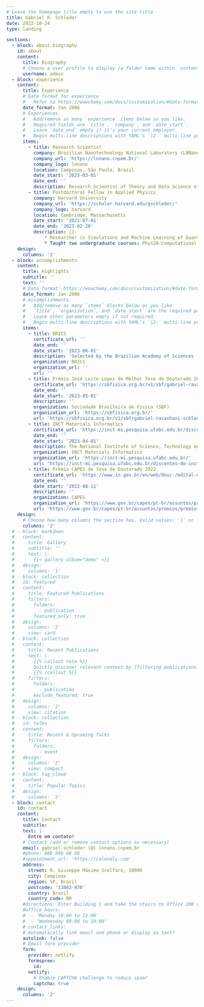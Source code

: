 ```yaml
---
# Leave the homepage title empty to use the site title
title: Gabriel R. Schleder
date: 2022-10-24
type: landing

sections:
  - block: about.biography
    id: about
    content:
      title: Biography
      # Choose a user profile to display (a folder name within `content/authors/`)
      username: admin
  - block: experience
    content:
      title: Experience
      # Date format for experience
      #   Refer to https://wowchemy.com/docs/customization/#date-format
      date_format: Jan 2006
      # Experiences.
      #   Add/remove as many `experience` items below as you like.
      #   Required fields are `title`, `company`, and `date_start`.
      #   Leave `date_end` empty if it's your current employer.
      #   Begin multi-line descriptions with YAML's `|2-` multi-line prefix.
      items:
        - title: Research Scientist
          company: Brazilian Nanotechnology National Laboratory (LNNano/CNPEM)
          company_url: 'https://lnnano.cnpem.br/'
          company_logo: lnnano
          location: Campinas, São Paulo, Brazil
          date_start: '2023-03-01'
          date_end: ''
          description: Research Scientist of Theory and Data Science of Nanomaterials
        - title: Postdoctoral Fellow in Applied Physics
          company: Harvard University
          company_url: 'https://scholar.harvard.edu/gschleder/'
          company_logo: harvard
          location: Cambridge, Massachusetts
          date_start: '2021-07-01'
          date_end: '2023-02-28'
          description: |2-
              * Researcher in Simulations and Machine Learning of Quantum Materials and Twistronics. 
              * Taught two undergraduate courses: Phys20-Computational Physics; and AM10-Python for Scientists and Engineers.
    design:
      columns: '2'
  - block: accomplishments
    content:
      title: Highlights
      subtitle: ''
      text: ''
      # Date format: https://wowchemy.com/docs/customization/#date-format
      date_format: Jan 2006
      # Accomplishments.
      #   Add/remove as many `items` blocks below as you like.
      #   `title`, `organization`, and `date_start` are the required parameters.
      #   Leave other parameters empty if not required.
      #   Begin multi-line descriptions with YAML's `|2-` multi-line prefix.
      items:
        - title: BRICS
          certificate_url: ''
          date_end: ''
          date_start: '2023-06-01'
          description: 'Selected by the Brazilian Academy of Sciences (ABC) to represent Brazil in the prize section "Modernizing Agriculture". Presented the work "Wearable Sensors on Plant Leaves for On-Site Monitoring of Plant Water Loss in Agriculture", co-led by Dr. Renato S. Lima at LNNano.'
          organization: BRICS
          organization_url: ''
          url: ''
        - title: Prêmio José Leite Lopes de Melhor Tese de Doutorado 2022 SBF
          certificate_url: 'https://sbfisica.org.br/v1/sbf/gabriel-ravanhani-schleder-vence-premio-professor-jose-leite-lopes-de-2022/'
          date_end: ''
          date_start: '2023-05-01'
          description: ''
          organization: Sociedade Brasileira de Física (SBF)
          organization_url: 'https://sbfisica.org.br/'
          url: 'https://sbfisica.org.br/v1/sbf/gabriel-ravanhani-schleder-vence-premio-professor-jose-leite-lopes-de-2022/'
        - title: INCT Materials Informatics
          certificate_url: 'https://inct-mi.pesquisa.ufabc.edu.br/discentes-do-inct-professor-gabriel-schleder/'
          date_end: ''
          date_start: '2023-04-01'
          description: The National Institute of Science, Technology and Innovation Program (INCT/CNPq) of Materials Informatics has been created! We have scholarships of all levels, from undergrad to postdoctoral levels.
          organization: INCT Materials Informatics
          organization_url: 'https://inct-mi.pesquisa.ufabc.edu.br/'
          url: 'https://inct-mi.pesquisa.ufabc.edu.br/discentes-do-inct-professor-gabriel-schleder/'
        - title: Prêmio CAPES de Tese de Doutorado 2022
          certificate_url: 'https://www.in.gov.br/en/web/dou/-/edital-n-11/2022-resultado-premio-capes-de-tese-edicao-2022-421902318'
          date_end: ''
          date_start: '2022-08-11'
          description: ''
          organization: CAPES
          organization_url: 'https://www.gov.br/capes/pt-br/assuntos/premios/premio-capes-de-tese/teses-premiadas/teses-premiadas-em-2022'
          url: 'https://www.gov.br/capes/pt-br/assuntos/premios/premio-capes-de-tese/teses-premiadas/teses-premiadas-em-2022'
    design:
      # Choose how many columns the section has. Valid values: '1' or '2'.
      columns: '2'
  # - block: markdown
  #   content:
  #     title: Gallery
  #     subtitle: ''
  #     text: |-
  #       {{< gallery album="demo" >}}
  #   design:
  #     columns: '1'
  # - block: collection
  #   id: featured
  #   content:
  #     title: Featured Publications
  #     filters:
  #       folders:
  #         - publication
  #       featured_only: true
  #   design:
  #     columns: '2'
  #     view: card
  # - block: collection
  #   content:
  #     title: Recent Publications
  #     text: |-
  #       {{% callout note %}}
  #       Quickly discover relevant content by [filtering publications](./publication/).
  #       {{% /callout %}}
  #     filters:
  #       folders:
  #         - publication
  #       exclude_featured: true
  #   design:
  #     columns: '2'
  #     view: citation
  # - block: collection
  #   id: talks
  #   content:
  #     title: Recent & Upcoming Talks
  #     filters:
  #       folders:
  #         - event
  #   design:
  #     columns: '2'
  #     view: compact
  # - block: tag_cloud
  #   content:
  #     title: Popular Topics
  #   design:
  #     columns: '2'
  - block: contact
    id: contact
    content:
      title: Contact
      subtitle:
      text: |-
        Entre em contato!
      # Contact (add or remove contact options as necessary)
      email: gabriel.schleder (@) lnnano.cnpem.br
      #phone: 888 888 88 88
      #appointment_url: 'https://calendly.com'
      address:
        street: R. Giuseppe Máximo Scolfaro, 10000
        city: Campinas
        region: SP, Brazil
        postcode: '13083-970'
        country: Brazil
        country_code: BR
      #directions: Enter Building 1 and take the stairs to Office 200 on Floor 2
      #office_hours:
      #  - 'Monday 10:00 to 13:00'
      #  - 'Wednesday 09:00 to 10:00'
      # contact_links:
      # Automatically link email and phone or display as text?
      autolink: false
      # Email form provider
      form:
        provider: netlify
        formspree:
          id:
        netlify:
          # Enable CAPTCHA challenge to reduce spam?
          captcha: true
    design:
      columns: '2'
---
```

